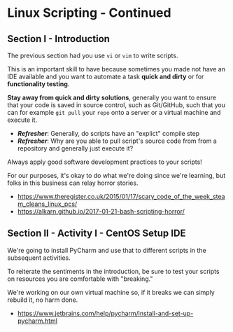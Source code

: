 # Linux Scripting - Continued


## Section I - Introduction

The previous section had you use `vi` or `vim` to write scripts. 

This is an important skill to have because sometimes you made not have an IDE available 
and you want to automate a task **quick and dirty** or for **functionality testing**.

**Stay away from quick and dirty solutions**, generally you want to ensure that your code
is saved in source control, such as Git/GitHub, such that you can for example `git pull` your
`repo` onto a server or a virtual machine and execute it. 


- ***Refresher***: Generally, do scripts have an "explict" compile step
- ***Refresher***: Why are you able to pull script's source code from from a repository and generally
just execute it? 

Always apply good software development practices to your scripts!

For our purposes, it's okay to do what we're doing since we're learning, but folks in this business can
relay horror stories.

- https://www.theregister.co.uk/2015/01/17/scary_code_of_the_week_steam_cleans_linux_pcs/
- https://alkarn.github.io/2017-01-21-bash-scripting-horror/



## Section II - Activity I - CentOS Setup IDE

We're going to install PyCharm and use that to different scripts in the subsequent activities.

To reiterate the sentiments in the introduction, be sure to test your scripts on resources
you are comfortable with "breaking." 

We're working on our own virtual machine so, if 
it breaks we can simply rebuild it, no harm done.


- https://www.jetbrains.com/help/pycharm/install-and-set-up-pycharm.html

